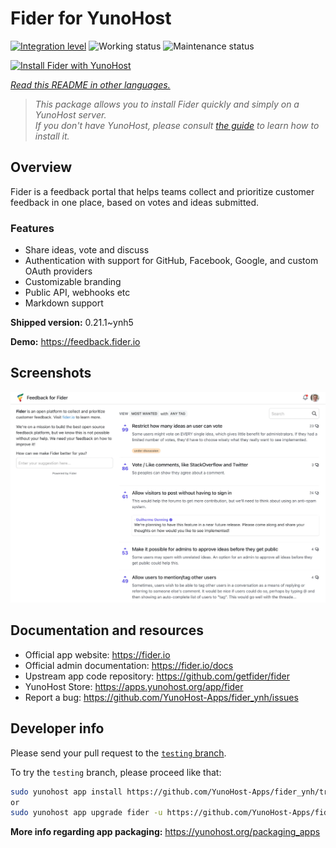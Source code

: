 <!--
N.B.: This README was automatically generated by <https://github.com/YunoHost/apps/tree/master/tools/readme_generator>
It shall NOT be edited by hand.
-->

# Fider for YunoHost

[![Integration level](https://dash.yunohost.org/integration/fider.svg)](https://dash.yunohost.org/appci/app/fider) ![Working status](https://ci-apps.yunohost.org/ci/badges/fider.status.svg) ![Maintenance status](https://ci-apps.yunohost.org/ci/badges/fider.maintain.svg)

[![Install Fider with YunoHost](https://install-app.yunohost.org/install-with-yunohost.svg)](https://install-app.yunohost.org/?app=fider)

*[Read this README in other languages.](./ALL_README.md)*

> *This package allows you to install Fider quickly and simply on a YunoHost server.*  
> *If you don't have YunoHost, please consult [the guide](https://yunohost.org/install) to learn how to install it.*

## Overview

Fider is a feedback portal that helps teams collect and prioritize customer feedback in one place, based on votes and ideas submitted.

### Features

- Share ideas, vote and discuss
- Authentication with support for GitHub, Facebook, Google, and custom OAuth providers
- Customizable branding
- Public API, webhooks etc
- Markdown support


**Shipped version:** 0.21.1~ynh5

**Demo:** <https://feedback.fider.io>

## Screenshots

![Screenshot of Fider](./doc/screenshots/screenshot.png)

## Documentation and resources

- Official app website: <https://fider.io>
- Official admin documentation: <https://fider.io/docs>
- Upstream app code repository: <https://github.com/getfider/fider>
- YunoHost Store: <https://apps.yunohost.org/app/fider>
- Report a bug: <https://github.com/YunoHost-Apps/fider_ynh/issues>

## Developer info

Please send your pull request to the [`testing` branch](https://github.com/YunoHost-Apps/fider_ynh/tree/testing).

To try the `testing` branch, please proceed like that:

```bash
sudo yunohost app install https://github.com/YunoHost-Apps/fider_ynh/tree/testing --debug
or
sudo yunohost app upgrade fider -u https://github.com/YunoHost-Apps/fider_ynh/tree/testing --debug
```

**More info regarding app packaging:** <https://yunohost.org/packaging_apps>
